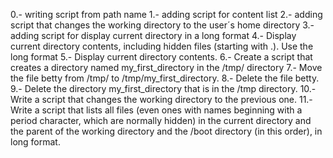0.- writing script from path name 
1.- adding script for content list
2.- adding script that changes the working directory to the user´s home directory
3.- adding script for display current directory in a long format
4.- Display current directory contents, including hidden files (starting with .). Use the long format
5.- Display current directory contents.
6.- Create a script that creates a directory named my_first_directory in the /tmp/ directory
7.- Move the file betty from /tmp/ to /tmp/my_first_directory.
8.- Delete the file betty.
9.- Delete the directory my_first_directory that is in the /tmp directory.
10.- Write a script that changes the working directory to the previous one.
11.- Write a script that lists all files (even ones with names beginning with a period character, which are normally hidden) in the current directory and the parent of the working directory and the /boot directory (in this order), in long format.
